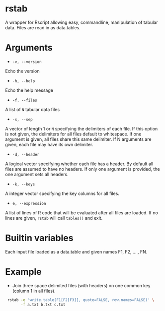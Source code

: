 # rstab

A wrapper for Rscript allowing easy, commandline, manipulation of tabular data.
Files are read in as data.tables.

# Arguments

 * `-v, --version`

 Echo the version

 * `-h, --help`

 Echo the help message

 * `-f, --files`

 A list of `N` tabular data files

 * `-s, --sep`

 A vector of length 1 or `N` specifying the delimiters of each file. If this
 option is not given, the delimiters for all files default to whitespace. If
 one argument is given, all files share this same delimiter. If N arguments are
 given, each file may have its own delimiter.

 * `-d, --header`

 A logical vector specifying whether each file has a header. By default all
 files are assumed to have no headers. If only one argument is provided, the
 one argument sets all headers.

 * `-k, --keys`

 A integer vector specifying the key columns for all files.

 * `e, --expression`

 A list of lines of R code that will be evaluated after all files are loaded.
 If no lines are given, `rstab` will call `tables()` and exit.

# Builtin variables

 Each input file loaded as a data.table and given names F1, F2, ... , FN.

# Example

 * Join three space delimited files (with headers) on one common key (column 1 in all files).

```bash
 rstab -e 'write.table(F1[F2[F3]], quote=FALSE, row.names=FALSE)' \
       -f a.txt b.txt c.txt
```
